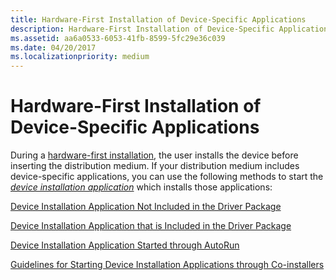 ```yaml
---
title: Hardware-First Installation of Device-Specific Applications
description: Hardware-First Installation of Device-Specific Applications
ms.assetid: aa6a0533-6053-41fb-8599-5fc29e36c039
ms.date: 04/20/2017
ms.localizationpriority: medium
---
```


# Hardware-First Installation of Device-Specific Applications


During a [hardware-first installation](hardware-first-installation.md), the user installs the device before inserting the distribution medium. If your distribution medium includes device-specific applications, you can use the following methods to start the [*device installation application*](https://msdn.microsoft.com/library/windows/hardware/ff556277#wdkgloss-device-installation-application) which installs those applications:

[Device Installation Application Not Included in the Driver Package](device-installation-application-not-included-in-the-driver-package.md)

[Device Installation Application that is Included in the Driver Package](device-installation-application-that-is-included-in-the-driver-package.md)

[Device Installation Application Started through AutoRun](device-installation-application-started-through-autorun.md)

[Guidelines for Starting Device Installation Applications through Co-installers](guidelines-for-starting-device-installation-applications-through-co-in.md)

 

 





